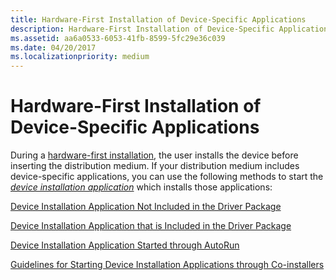 ```yaml
---
title: Hardware-First Installation of Device-Specific Applications
description: Hardware-First Installation of Device-Specific Applications
ms.assetid: aa6a0533-6053-41fb-8599-5fc29e36c039
ms.date: 04/20/2017
ms.localizationpriority: medium
---
```


# Hardware-First Installation of Device-Specific Applications


During a [hardware-first installation](hardware-first-installation.md), the user installs the device before inserting the distribution medium. If your distribution medium includes device-specific applications, you can use the following methods to start the [*device installation application*](https://msdn.microsoft.com/library/windows/hardware/ff556277#wdkgloss-device-installation-application) which installs those applications:

[Device Installation Application Not Included in the Driver Package](device-installation-application-not-included-in-the-driver-package.md)

[Device Installation Application that is Included in the Driver Package](device-installation-application-that-is-included-in-the-driver-package.md)

[Device Installation Application Started through AutoRun](device-installation-application-started-through-autorun.md)

[Guidelines for Starting Device Installation Applications through Co-installers](guidelines-for-starting-device-installation-applications-through-co-in.md)

 

 





